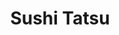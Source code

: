 ---
layout: place
title: "Sushi Tatsu"
permalink: /new-york/brooklyn/sushi-tatsu.html
stateAbbr: NY
stateName: New York
cityName: Brooklyn
seo:
  name: "Sushi Tatsu"
  type: Restaurant
  links: null
description: "Sushi Tatsu serves delicious sushi in Brooklyn, New York. Try fresh Japanese dishes for a great dining experience. "
place_id: ChIJ1SDYOZlbwokRymzOWGaeUG0
photos:
  - name: >-
      places/ChIJ1SDYOZlbwokRymzOWGaeUG0/photos/AeeoHcIUngDnVbmnnRlDTBxgISqHJ2hgpX5b1K1vPWfUl3R_ShlHi9XOr8Uy0HxkK5ux-1wSjZY97-OkCkiF_ONMSzmcFrdaUbgdkaOJnuCJvqxTQGt_VGRL78DdjGN84sBCorGIc-japfj0v5w5p4q-xdtV1PSfkamQuku4lOj-jB8ntw4na31fragEBi6vqphoNsUwvXmJhxMFMf_g3bVmscpMY8-9xR-w5Xl_SgJ4auWW0IIY7xDdzjBr0HM_mrwuqfI8crEkJQh4oPcjTiTl13Yr6O5XiK-54rOc-Mp9_5pl4TGQaLHrYvJGbt-Jbrs3GyqzX444ByEMIQyFMf5jIu0syelpa6OcMU5ZGDXsc13QD2IxIOr5H5RIRmMvx3ITijL-3cGNOoX-5ErAfz6zgylU6jRI32o3cDRBS7XhIjv-CVhO
    widthPx: 2695
    heightPx: 1167
    authorAttributions:
      - displayName: Wenyi Zhou
        uri: https://maps.google.com/maps/contrib/113251037823665794132
        photoUri: >-
          https://lh3.googleusercontent.com/a-/ALV-UjWPfXGRAj4jiVNiWDYb8IDql6N5Dmjb5ktFB1h9kpP16PbnHe_0DQ=s100-p-k-no-mo
    flagContentUri: >-
      https://www.google.com/local/imagery/report/?cb_client=maps_api_places.places_api&image_key=!1e10!2sCIHM0ogKEICAgICEpMa8wQE&hl=en-US
    googleMapsUri: >-
      https://www.google.com/maps/place//data=!3m4!1e2!3m2!1sCIHM0ogKEICAgICEpMa8wQE!2e10!4m2!3m1!1s0x89c25b9939d820d5:0x6d509e6658ce6cca
  - name: >-
      places/ChIJ1SDYOZlbwokRymzOWGaeUG0/photos/AeeoHcK0c3rh520lzhyjMCFe-xOXTV9q2CbjqMwpoeaTfJZ08wcoElLqSW9w3yQcE6vSBY67ySS__Odz9EPhz3Ml7SHCRAYhX6yTfbYrqAUZPe237x40ILi77QKvU2_p1hsb3K7OsHvYaqAADUD0SjlX6vzRZKF5BRu2qoHkQBE6X9uM2v7Jur56FA05cv066EuEQNWP_nOp_x9cJh0MoqSyWp8hjnIB1DSfyc6bDXX-E-HZ9MV00lHYoEoTEQDJXJui3AobG1Ahk2gcBl0-5RbchTmyG5W2LLZHnooNmfHCzItt7Q
    widthPx: 1124
    heightPx: 633
    authorAttributions:
      - displayName: New Sushi Tatsu
        uri: https://maps.google.com/maps/contrib/105275943950154807454
        photoUri: >-
          https://lh3.googleusercontent.com/a-/ALV-UjV9psROYO759TAUTpQTOO-rQEict7XL9zuetgqCHIbOaNzPE2in=s100-p-k-no-mo
    flagContentUri: >-
      https://www.google.com/local/imagery/report/?cb_client=maps_api_places.places_api&image_key=!1e10!2sAF1QipNAg0sZDfVFbFUBrLW06SQaLC6swTy77vsAAYyb&hl=en-US
    googleMapsUri: >-
      https://www.google.com/maps/place//data=!3m4!1e2!3m2!1sAF1QipNAg0sZDfVFbFUBrLW06SQaLC6swTy77vsAAYyb!2e10!4m2!3m1!1s0x89c25b9939d820d5:0x6d509e6658ce6cca
  - name: >-
      places/ChIJ1SDYOZlbwokRymzOWGaeUG0/photos/AeeoHcJnubjwFwOtBOF66NtzZPD3LEkCigIA8QpNswX_TVVfqZJOf5P0bRBZJ4kwtfnw_zFZLRCKIiuPM_4u-q3S7m6PHee7Ps0fuD8sMl84r-7ypM9ABgyy8VbHopoykCEfwqyY5FW9ng8SmDxVTs40hRwcO5nJoxZ19waMevsK4K0JVKH_v94T91-UAKi5g9YuJII2_xaaAErQeCJK_WlgdCZ8RpoD4YWT_2tYHk9m2hlToxilKJX8Q5F7zuywT9gM3gHNiKzcXblcUxF1XLNkgdVkucsYcPj-HDa4ZXxvZYWNIg
    widthPx: 1707
    heightPx: 1280
    authorAttributions:
      - displayName: New Sushi Tatsu
        uri: https://maps.google.com/maps/contrib/105275943950154807454
        photoUri: >-
          https://lh3.googleusercontent.com/a-/ALV-UjV9psROYO759TAUTpQTOO-rQEict7XL9zuetgqCHIbOaNzPE2in=s100-p-k-no-mo
    flagContentUri: >-
      https://www.google.com/local/imagery/report/?cb_client=maps_api_places.places_api&image_key=!1e10!2sAF1QipOKn15wJfAdJDISVbgmiMR9FRLuggcl3F7ej0JX&hl=en-US
    googleMapsUri: >-
      https://www.google.com/maps/place//data=!3m4!1e2!3m2!1sAF1QipOKn15wJfAdJDISVbgmiMR9FRLuggcl3F7ej0JX!2e10!4m2!3m1!1s0x89c25b9939d820d5:0x6d509e6658ce6cca
  - name: >-
      places/ChIJ1SDYOZlbwokRymzOWGaeUG0/photos/AeeoHcLZqJUQqzkSw9CIUYiT8LrFGj7rP1ubS-32iDUyH95DzE1JQd-PfFrejn6kPNXxFQE1Vb6yvI-_Ynmh4PBwgkB_NTuUqwZCSn6ErpKC5PjQUMn1bxlyR5jFl27Az9C9YFOl-2YF9Q0pigNgf1qbjGcg3hYdVLnK5AL73L-L9IvSOkE2vD8YFwthdv10am8Z6045CvrAAWao-Id_m52wwspd-c3nOZejM4C-NIab3w1hkiXUephlBXDl9fjk9R1YF09wkRRTjx1ZfgQfrqhPnFNpdGHzHN1fE9UdsNe8t65dPQ
    widthPx: 2441
    heightPx: 1612
    authorAttributions:
      - displayName: New Sushi Tatsu
        uri: https://maps.google.com/maps/contrib/105275943950154807454
        photoUri: >-
          https://lh3.googleusercontent.com/a-/ALV-UjV9psROYO759TAUTpQTOO-rQEict7XL9zuetgqCHIbOaNzPE2in=s100-p-k-no-mo
    flagContentUri: >-
      https://www.google.com/local/imagery/report/?cb_client=maps_api_places.places_api&image_key=!1e10!2sAF1QipMp2R3eIsXuGO0Z5vWFXIKZ4-NmGUlpuCUlcYyN&hl=en-US
    googleMapsUri: >-
      https://www.google.com/maps/place//data=!3m4!1e2!3m2!1sAF1QipMp2R3eIsXuGO0Z5vWFXIKZ4-NmGUlpuCUlcYyN!2e10!4m2!3m1!1s0x89c25b9939d820d5:0x6d509e6658ce6cca
  - name: >-
      places/ChIJ1SDYOZlbwokRymzOWGaeUG0/photos/AeeoHcKuUOHJhy9HZ-cylcdtbjPAzpYHRVOHwAd5owsA18KCBBC2WgzMOLrmZdUPA9MOnZDTetTC_LRt1FbL-h23JAbcdA94eKdFUBpNncB5LT9YW185_QofKUNU0Lv_BmTBFi81PheFclkwWNWcGMm-pH8rUjJw_S2V3urULeAN06kG-l_FmYmM-9daOeeuZimNYNTJAjKISqOPTjhK3BtW83HBrDRilZWQT-ZOWZ0tKVZpPTRRstv9M4b2tM4UNQ2TWI-vnudO0ih8WEFvpOZIVnIYX_-URKSXgQjyIV17p09yxw
    widthPx: 3024
    heightPx: 3024
    authorAttributions:
      - displayName: New Sushi Tatsu
        uri: https://maps.google.com/maps/contrib/105275943950154807454
        photoUri: >-
          https://lh3.googleusercontent.com/a-/ALV-UjV9psROYO759TAUTpQTOO-rQEict7XL9zuetgqCHIbOaNzPE2in=s100-p-k-no-mo
    flagContentUri: >-
      https://www.google.com/local/imagery/report/?cb_client=maps_api_places.places_api&image_key=!1e10!2sAF1QipMc08eYudqJi0tEEo_QWIUuxLuISSGj2eWm6U0L&hl=en-US
    googleMapsUri: >-
      https://www.google.com/maps/place//data=!3m4!1e2!3m2!1sAF1QipMc08eYudqJi0tEEo_QWIUuxLuISSGj2eWm6U0L!2e10!4m2!3m1!1s0x89c25b9939d820d5:0x6d509e6658ce6cca
  - name: >-
      places/ChIJ1SDYOZlbwokRymzOWGaeUG0/photos/AeeoHcJxFGXe-_fG1AHF7f16qhtfcJUvBbS6Koh_wUvrU1SFDRxvFYcIWc-Dy46-8FjMUDrQYs_icS89zPmfkQfZ8UIz87avLbeFH0URcNFempZrsiW4CImgl-HkZ_1JC-tJLDh-XANogRiqEX1JLE9rUa_naRPVNo2DYWCDnRo8mlvPjlSbLigUzQNfv3l_8DrJcmiYZv9qYKN_LQ18wC15zfm-Cbend8F_GMle0lJgn9tEgMhCrl-1RwRUFdAYc-zDL21vpLDzNF6CL1k8RwR7zesuGGEt4fH2W3spw8ZBxgY25z3Q_Q3T36kZ0p8xKuYmD73sInDPoXGBI82FBZO0w1jgxH12MNaT7uG3qjldkIsON73oDJWRowQxA4vXhPHQmki0PQizvNQOsekgrWVNCoI3Cwp2awLomUUL0CIJnKMJeic
    widthPx: 3616
    heightPx: 2712
    authorAttributions:
      - displayName: Nahrin Alam
        uri: https://maps.google.com/maps/contrib/110719098687431680397
        photoUri: >-
          https://lh3.googleusercontent.com/a-/ALV-UjXvo6demDlPS4iY3CsNzALDoHuBGnH5DOKfOYNvLmbiVE71RDJrfw=s100-p-k-no-mo
    flagContentUri: >-
      https://www.google.com/local/imagery/report/?cb_client=maps_api_places.places_api&image_key=!1e10!2sCIHM0ogKEICAgICd0IKH7wE&hl=en-US
    googleMapsUri: >-
      https://www.google.com/maps/place//data=!3m4!1e2!3m2!1sCIHM0ogKEICAgICd0IKH7wE!2e10!4m2!3m1!1s0x89c25b9939d820d5:0x6d509e6658ce6cca
  - name: >-
      places/ChIJ1SDYOZlbwokRymzOWGaeUG0/photos/AeeoHcKr_0MGaU4aNMvldDXvsUeIz8Ptmzp_PdOBH4t85iqQEv0EMbEq_BHW4a_55NfTDdaAHK63vXc7CgGjZOuOv9H6pml2OE9g70ccVl71nROzDkPeudebEKP-LYvxXFGzIJcWM5cExXYt4WAMP4SAe3jVreqoqhbe1gHuGSNxgb1WNVFDwRfgUbQZtBWcAU4Pnv0USdyG2xxdM2JwNfBPwhBJUrlZz-orGWcwBfbRaR0QpRO5175nSYrr2OfBJtZLFx1dm_FbzcW8bDgA0npc4OZIX0Gme8AM5u8kt3ioWlohAbrLvkhC52-F2RbERtOG0dsYymrwvNDWQBKTB_n2HfNMhjT2eH8DRo6TqQPyebQP3fCrBFEOPocLwOYjXklmh9A38Y8Lx_SajZ8YFRQNIxBpWBDaPDDkRKNsgLgPhoP4Fr0
    widthPx: 4032
    heightPx: 3024
    authorAttributions:
      - displayName: Carisa C
        uri: https://maps.google.com/maps/contrib/118282710130835207656
        photoUri: >-
          https://lh3.googleusercontent.com/a-/ALV-UjWn4dTsk6pDgVJNXvNQDxTbqVgzgHEfUPG1-_2ZBTMa5czpZ7iu=s100-p-k-no-mo
    flagContentUri: >-
      https://www.google.com/local/imagery/report/?cb_client=maps_api_places.places_api&image_key=!1e10!2sCIHM0ogKEICAgICe8ZHp4AE&hl=en-US
    googleMapsUri: >-
      https://www.google.com/maps/place//data=!3m4!1e2!3m2!1sCIHM0ogKEICAgICe8ZHp4AE!2e10!4m2!3m1!1s0x89c25b9939d820d5:0x6d509e6658ce6cca
  - name: >-
      places/ChIJ1SDYOZlbwokRymzOWGaeUG0/photos/AeeoHcIWoRSdfYEMUXLao6eG3ygyNpuiEHMbNNuzkij_Nl8LRSplJ7TnjrlW1l6B8E12Mr1ldSml70Hf6ucJ7zLjvS-IQKbKRUJ6BmL9uIotFbokIPgQNQtwBcuYQeW81ufLnB_Vf0hThRqpMg29a1TwD_H8W6VwpoGprIXpbvDw1IeeKgKAEVRDzZ6emLwYCUM046aUlnYZZg9hhvjyUE1eA3HvK80j2mhTlbBiOjI4z4iSQQxFDles_eo4cG-9VY5yBAZ_ourSOe8cL8zhQeMN4mlxaVNEm1OMOjlXD0B5t_la8OhLlAiWCm-spSOfHHxMN66r-i_JofjhUrviZwKJmHs3DNjNb25Yz0RPjGLenQXYiNxa4tsamMNjnGprCEGuT34d-qGdgrrH9hPXXoUYPSFb2AREiedRKWoq-IrG4cLKzw
    widthPx: 4080
    heightPx: 3072
    authorAttributions:
      - displayName: Karthik Nagarajan
        uri: https://maps.google.com/maps/contrib/100792881447145419590
        photoUri: >-
          https://lh3.googleusercontent.com/a-/ALV-UjWjWDw65K30LNDC8WUFGwQ1DHKTj29Sb_jjKM1EfWXyVtnwGoHACw=s100-p-k-no-mo
    flagContentUri: >-
      https://www.google.com/local/imagery/report/?cb_client=maps_api_places.places_api&image_key=!1e10!2sCIHM0ogKEICAgICh1b-EOQ&hl=en-US
    googleMapsUri: >-
      https://www.google.com/maps/place//data=!3m4!1e2!3m2!1sCIHM0ogKEICAgICh1b-EOQ!2e10!4m2!3m1!1s0x89c25b9939d820d5:0x6d509e6658ce6cca
  - name: >-
      places/ChIJ1SDYOZlbwokRymzOWGaeUG0/photos/AeeoHcK2EdqDHCt6gaNubueYgIL_NSGeZvOXbrVUpewU1j4puhuv6zFjsQpnkcRoCGR0kiTfRdKBfbxMuZW_3o8aVg4XvUvDm1RZ3XayBMxxRtO0cxx4okNBg8DuFuewhij2Gz0Zv7GPEhG83f-eeIZexSyUiD_jP9W5uCQlLUnbph6Vi9VdATiE_LpAujSU6d4WEM3Jh1ydsBkf2K9XhyXaPVvsAy3_gBJAlLqVkKITQjOSw79pfMq0PBCEf9mWWLpWVbStoNAyKEHJymjiwQzPHEMDNBcu2y4W-ZyC29yaB-aoh1TGOwBYAj3-PSZ6xkb3yRziD-IfVxGxnkGP5om9OSf1cepo_cP6R80wzKdiq0AJUuR9KWko3Z-iKVzAMI20H8AWX0RHNt1CnLb7nvIpECfJBMoy9N2xizE3ONobOnxujy_F
    widthPx: 3000
    heightPx: 4000
    authorAttributions:
      - displayName: Alison W
        uri: https://maps.google.com/maps/contrib/101618803073170111055
        photoUri: >-
          https://lh3.googleusercontent.com/a-/ALV-UjUzBEFYwFwfrn9lg1nLe6kpaw8djedec8ICFDCXcIqS3umSCFhCew=s100-p-k-no-mo
    flagContentUri: >-
      https://www.google.com/local/imagery/report/?cb_client=maps_api_places.places_api&image_key=!1e10!2sCIHM0ogKEICAgIDW_dGEqAE&hl=en-US
    googleMapsUri: >-
      https://www.google.com/maps/place//data=!3m4!1e2!3m2!1sCIHM0ogKEICAgIDW_dGEqAE!2e10!4m2!3m1!1s0x89c25b9939d820d5:0x6d509e6658ce6cca
  - name: >-
      places/ChIJ1SDYOZlbwokRymzOWGaeUG0/photos/AeeoHcLLPfg07f74HXZTMN_OYWbbIBQOk99myj6WvDGjLHu5RC8WW8PITcAzr2_pYUyO1JHZEhkyr6BhCYR9BYt8f-zrivmknz42bNWxFDX90HPxLcJ82isPRRy_BCI4xpgG7dzGwD0GPwr30jznDF0xhcPRNdRQbzTUchA0Hn4ZCvYloyAxvSsVBZK5aViw2-DLwslr-stmLYxHnmYhCwmZGeR5Qu4yAJXC66YZy407YLaTkOEvA_SajOhr3MhmP8d-uCDPT4X64t3bqITo6upeSbGre4kjHTLZi1S9R5hJV1qINVztvP-rWdcPKzb2K23qmetk-lcRXi6Qi8g0rOtu907GCFlduk5e8yrW2yl7ZgSUSFAOozOPJuYKQAWFNJ2FTjZALwe46FSTxLBSCjr6fh6oSN4FFPQlFQ_24Ku2A4ZLwYZ5
    widthPx: 3000
    heightPx: 4000
    authorAttributions:
      - displayName: Steven Rice
        uri: https://maps.google.com/maps/contrib/118065156630420173739
        photoUri: >-
          https://lh3.googleusercontent.com/a-/ALV-UjUiXAYdLZYbo86u35e8Uz_fFtohSplRH0rrVHUwTJxQsKq9P2aB_g=s100-p-k-no-mo
    flagContentUri: >-
      https://www.google.com/local/imagery/report/?cb_client=maps_api_places.places_api&image_key=!1e10!2sCIHM0ogKEICAgICh8c2clgE&hl=en-US
    googleMapsUri: >-
      https://www.google.com/maps/place//data=!3m4!1e2!3m2!1sCIHM0ogKEICAgICh8c2clgE!2e10!4m2!3m1!1s0x89c25b9939d820d5:0x6d509e6658ce6cca
address: 609 Franklin Ave, Brooklyn, NY 11238, USA
street: 609 Franklin Ave
city: Brooklyn
state: NY
zip: '11238'
country: USA
neighborhood: Crown Heights
latitude: '40.677650'
longitude: '-73.955177'
accessibility_options:
  wheelchairAccessibleParking: false
  wheelchairAccessibleEntrance: true
  wheelchairAccessibleSeating: true
business_status: OPERATIONAL
name: Sushi Tatsu
google_maps_links:
  directionsUri: >-
    https://www.google.com/maps/dir//''/data=!4m7!4m6!1m1!4e2!1m2!1m1!1s0x89c25b9939d820d5:0x6d509e6658ce6cca!3e0
  placeUri: https://maps.google.com/?cid=7876969910684773578
  writeAReviewUri: >-
    https://www.google.com/maps/place//data=!4m3!3m2!1s0x89c25b9939d820d5:0x6d509e6658ce6cca!12e1
  reviewsUri: >-
    https://www.google.com/maps/place//data=!4m4!3m3!1s0x89c25b9939d820d5:0x6d509e6658ce6cca!9m1!1b1
  photosUri: >-
    https://www.google.com/maps/place//data=!4m3!3m2!1s0x89c25b9939d820d5:0x6d509e6658ce6cca!10e5
primary_type: Sushi Restaurant
opening_hours:
  regular: null
  current: null
secondary_opening_hours:
  regular:
    weekdayDescriptions: null
    type: null
  current:
    weekdayDescriptions: null
    type: null
phone: null
price_level: null
price_range: null
rating: null
rating_count: 0
website: null
reviews: null
parking_options: null
payment_options: null
allow_dogs: null
curbside_pickup: null
delivery: null
dine_in: null
good_for_children: null
good_for_groups: null
good_for_sports: null
live_music: null
menu_for_children: null
outdoor_seating: null
reservable: null
restroom: null
serves_beer: null
serves_breakfast: null
serves_brunch: null
serves_cocktails: null
serves_coffee: null
serves_dinner: null
serves_dessert: null
serves_lunch: null
serves_vegetarian_food: null
serves_wine: null
takeout: null
summary: null

---